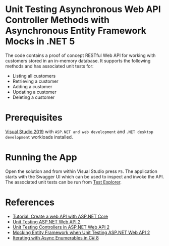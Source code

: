 # Unit Testing Asynchronous Web API Controller Methods with Asynchronous Entity Framework Mocks in .NET 5
The code contains a proof of concept RESTful Web API for working with customers stored in an in-memory database. It supports the following methods and has associated unit tests for:

 - Listing all customers
 - Retrieving a customer
 - Adding a customer
 - Updating a customer
 - Deleting a customer

# Prerequisites
[Visual Studio 2019](https://visualstudio.microsoft.com/downloads/) with `ASP.NET and web development` and `.NET desktop development` workloads installed.

# Running the App
Open the solution and from within Visual Studio press `F5`. The application starts with the Swagger UI which can be used to inspect and invoke the API. The associated unit tests can be run from [Test Explorer](https://docs.microsoft.com/en-us/visualstudio/test/run-unit-tests-with-test-explorer?view=vs-2019).

# References
- [Tutorial: Create a web API with ASP.NET Core](https://docs.microsoft.com/en-us/aspnet/core/tutorials/first-web-api?view=aspnetcore-5.0&tabs=visual-studio)
- [Unit Testing ASP.NET Web API 2](https://docs.microsoft.com/en-us/aspnet/web-api/overview/testing-and-debugging/unit-testing-with-aspnet-web-api)
- [Unit Testing Controllers in ASP.NET Web API 2](https://docs.microsoft.com/en-us/aspnet/web-api/overview/testing-and-debugging/unit-testing-controllers-in-web-api)
- [Mocking Entity Framework when Unit Testing ASP.NET Web API 2](https://docs.microsoft.com/en-us/aspnet/web-api/overview/testing-and-debugging/mocking-entity-framework-when-unit-testing-aspnet-web-api-2)
- [Iterating with Async Enumerables in C# 8](https://docs.microsoft.com/en-us/archive/msdn-magazine/2019/november/csharp-iterating-with-async-enumerables-in-csharp-8)